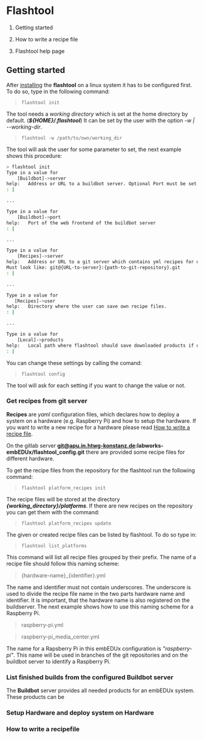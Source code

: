 # Flashtool

1. Getting started

3. How to write a recipe file
4. Flashtool help page


## Getting started

After [installing](../setup/flashtool.md) the **flashtool** on a linux system it
has to be configured first. To do so, type in the following command:

> `flashtool init`

The tool needs a *working directory* which is set at the home directory
by default. (***${HOME}/.flashtool***) It can be set by the user with the option
*-w | --working-dir*.

> `flashtool -w /path/to/own/working_dir`

The tool will ask the user for some parameter to set, the next example shows
this procedure:

```bash
> flashtool init
Type in a value for
    [Buildbot]->server
help:   Address or URL to a buildbot server. Optional Port must be set as next parameter.
: | 

...

Type in a value for
    [Buildbot]->port
help:   Port of the web frontend of the buildbot server
: |

...

Type in a value for
    [Recipes]->server
help:   Address or URL to a git server which contains yml recipes for different platforms
Must look like: git@{URL-to-server}:{path-to-git-repository}.git
: |

...

Type in a value for
   [Recipes]->user
help:   Directory where the user can save own recipe files.
: |

...

Type in a value for
    [Local]->products
help:   Local path where flashtool should save downloaded products if option is selected.
: |
```

You can change these settings by calling the comand:

> `flashtool config`

The tool will ask for each setting if you want to change the value or not.

### Get recipes from git server

**Recipes** are *yaml* configuration files, which declares how to deploy a
system on a hardware (e.g. Raspberry Pi) and how to setup the hardware. If
you want to write a new recipe for a hardware please read [How to write a recipe
file](#How_to_write_a_recipe_file). 

On the gitlab server **git@apu.in.htwg-konstanz.de:labworks-embEDUx/flashtool_config.git**
there are provided some recipe files for different hardware.

To get the recipe files from the repository for the flashtool run the following command:

> `flashtool platform_recipes init`

The recipe files will be stored at the directory ***{working\_directory}/platforms***.
If there are new recipes on the repository you can get them with the command:

> `flashtool platform_recipes update`

The given or created recipe files can be listed by flashtool. To do so type in:

> `flashtool list_platforms`

This command will list all recipe files grouped by their prefix. The name of a
recipe file should follow this naming scheme:

> {hardware-name}\_{identifier}.yml

The name and identifier must not contain underscores. The underscore is used to
divide the recipe file name in the two parts hardware name and identifier. It is
important, that the hardware name is also registered on the buildserver. The
next example shows how to use this naming scheme for a Raspberry Pi.

> raspberry-pi.yml

> raspberry-pi\_media_center.yml

The name for a Rapsberry Pi in this embEDUx configuration is *"raspberry-pi"*.
This name will be used in branches of the git repositories and on the buildbot
server to identify a Raspberry Pi.

### List finished builds from the configured **Buildbot** server

The **Buildbot** server provides all needed products for an embEDUx system.
These products can be 


### Setup Hardware and deploy system on Hardware


### How to write a recipefile